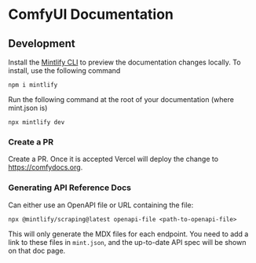 # ComfyUI Documentation

## Development

Install the [Mintlify CLI](https://www.npmjs.com/package/mintlify) to preview the documentation changes locally. To install, use the following command

```
npm i mintlify
```

Run the following command at the root of your documentation (where mint.json is)

```
npx mintlify dev
```

### Create a PR

Create a PR. Once it is accepted Vercel will deploy the change to https://comfydocs.org.

### Generating API Reference Docs

Can either use an OpenAPI file or URL containing the file:

`npx @mintlify/scraping@latest openapi-file <path-to-openapi-file>`

This will only generate the MDX files for each endpoint. You need to add a link to these files in `mint.json`, and the up-to-date API spec will be shown on that doc page.
